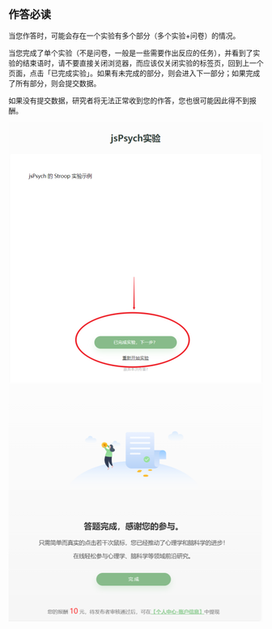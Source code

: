 ## 作答必读 <!-- {docsify-ignore-all} -->

当您作答时，可能会存在一个实验有多个部分（多个实验+问卷）的情况。

当您完成了单个实验（不是问卷，一般是一些需要作出反应的任务），并看到了实验的结束语时，请不要直接关闭浏览器，而应该仅关闭实验的标签页，回到上一个页面，点击「已完成实验」。如果有未完成的部分，则会进入下一部分；如果完成了所有部分，则会提交数据。

如果没有提交数据，研究者将无法正常收到您的作答，您也很可能因此得不到报酬。

![](imgs/1512040549417619457.png)
![](imgs/3270f3e3-7083-443c-9a7b-e68aa4a07fc9.png)